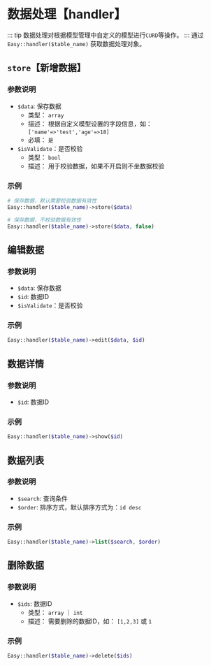 # 数据处理【handler】
::: tip
数据处理对根据模型管理中自定义的模型进行`CURD`等操作。
:::
通过 ``Easy::handler($table_name)`` 获取数据处理对象。

## `store`【新增数据】
### 参数说明
- `$data`: 保存数据
  - 类型： `array`
  - 描述： 根据自定义模型设置的字段信息，如： `['name'=>'test','age'=>18]`
  - 必填： `是`
- `$isValidate`：是否校验
  - 类型： `bool`
  - 描述： 用于校验数据，如果不开启则不坐数据校验

### 示例
```php
# 保存数据，默认需要校验数据有效性
Easy::handler($table_name)->store($data)

# 保存数据，不校验数据有效性
Easy::handler($table_name)->store($data, false)
```

## 编辑数据
### 参数说明
- `$data`: 保存数据
- `$id`: 数据ID
- `$isValidate`：是否校验

### 示例
```php
Easy::handler($table_name)->edit($data, $id)
```

## 数据详情
### 参数说明
- `$id`: 数据ID

### 示例
```php
Easy::handler($table_name)->show($id)
```

## 数据列表
### 参数说明
- `$search`: 查询条件
- `$order`: 排序方式，默认排序方式为：`id desc`

### 示例
```php
Easy::handler($table_name)->list($search, $order)
```

## 删除数据
### 参数说明
- `$ids`: 数据ID
  - 类型： `array` ｜ `int`
  - 描述： 需要删除的数据ID，如： `[1,2,3]` 或 `1`

### 示例
```php
Easy::handler($table_name)->delete($ids)
```

